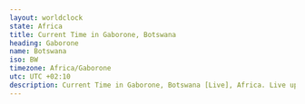 ```yaml
---
layout: worldclock
state: Africa
title: Current Time in Gaborone, Botswana
heading: Gaborone
name: Botswana
iso: BW
timezone: Africa/Gaborone
utc: UTC +02:10
description: Current Time in Gaborone, Botswana [Live], Africa. Live update now time in Gaborone, timezone Africa/Gaborone, UTC +02:10, Country ISO code & Current Local Time.
---
```


